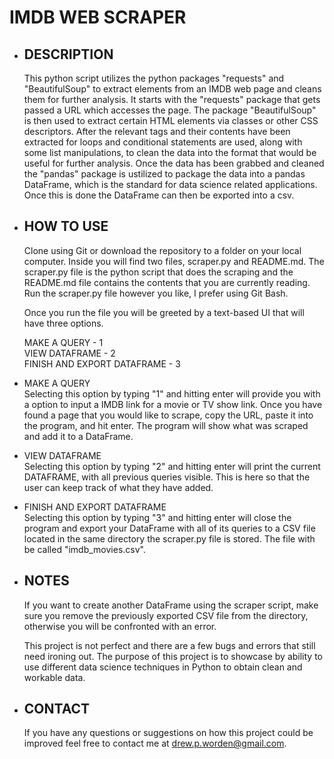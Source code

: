 # IMDB WEB SCRAPER

- ## DESCRIPTION
  This python script utilizes the python packages "requests" and "BeautifulSoup" to extract elements from an IMDB web page and cleans them for further analysis. It starts with the "requests" package that gets passed a URL which accesses the page. The package "BeautifulSoup" is then used to extract certain HTML elements via classes or other CSS descriptors. After the relevant tags and their contents have been extracted for loops and conditional statements are used, along with some list manipulations, to clean the data into the format that would be useful for further analysis. Once the data has been grabbed and cleaned the "pandas" package is ustilized to package the data into a pandas DataFrame, which is the standard for data science related applications. Once this is done the DataFrame can then be exported into a csv.

- ## HOW TO USE
  Clone using Git or download the repository to a folder on your local computer. Inside you will find two files, scraper.py and README.md. The scraper.py file is the python script that does the scraping and the README.md file contains the contents that you are currently reading. Run the scraper.py file however you like, I prefer using Git Bash.

  Once you run the file you will be greeted by a text-based UI that will have three options.

  MAKE A QUERY - 1  
  VIEW DATAFRAME - 2  
  FINISH AND EXPORT DATAFRAME - 3  
  
 - MAKE A QUERY  
    Selecting this option by typing "1" and hitting enter will provide you with a option to input a IMDB link for a movie or TV show link. Once you have found a page that you would like to scrape, copy the URL, paste it into the program, and hit enter. The program will show what was scraped and add it to a DataFrame.
 
 - VIEW DATAFRAME  
   Selecting this option by typing "2" and hitting enter will print the current DATAFRAME, with all previous queries visible. This is here so that the user can keep track of what they have added.
   
 - FINISH AND EXPORT DATAFRAME  
   Selecting this option by typing "3" and hitting enter will close the program and export your DataFrame with all of its queries to a CSV file located in the same directory the scraper.py file is stored. The file with be called "imdb_movies.csv".
   
- ## NOTES  
  If you want to create another DataFrame using the scraper script, make sure you remove the previously exported CSV file from the directory, otherwise you will be confronted with an error.
  
  This project is not perfect and there are a few bugs and errors that still need ironing out. The purpose of this project is to showcase by ability to use different data science techniques in Python to obtain clean and workable data.
  
- ## CONTACT    
  If you have any questions or suggestions on how this project could be improved feel free to contact me at drew.p.worden@gmail.com.
  
